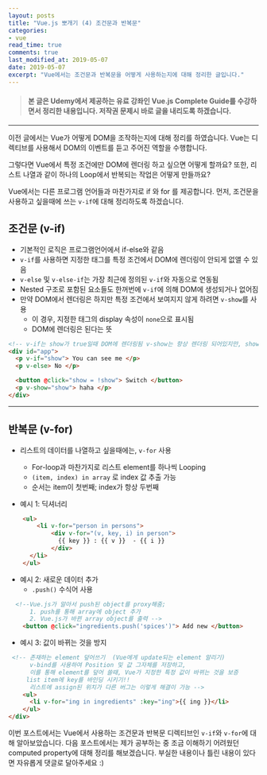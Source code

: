 ```yaml
---
layout: posts 
title: "Vue.js 뽀개기 (4) 조건문과 반복문"
categories:
- vue
read_time: true
comments: true
last_modified_at: 2019-05-07
date: 2019-05-07
excerpt: "Vue에서는 조건문과 반복문을 어떻게 사용하는지에 대해 정리한 글입니다."
---
```


> #### 본 글은 Udemy에서 제공하는 유료 강좌인 Vue.js Complete Guide를 수강하면서 정리한 내용입니다. 저작권 문제시 바로 글을 내리도록 하겠습니다.
---- 

이전 글에서는 Vue가 어떻게 DOM을 조작하는지에 대해 정리를 하였습니다. Vue는 디렉티브를 사용해서 DOM의 이벤트를 듣고 주어진 역할을 수행합니다.

그렇다면 Vue에서 특정 조건에만 DOM에 렌더링 하고 싶으면 어떻게 할까요? 
또한, 리스트 나열과 같이 하나의 Loop에서 반복되는 작업은 어떻게 만들까요?

Vue에서는 다른 프로그램 언어들과 마찬가지로 if 와 for 를 제공합니다. 
먼저, 조건문을 사용하고 싶을때에 쓰는 `v-if`에 대해 정리하도록 하겠습니다. 

## 조건문 (v-if)

* 기본적인 로직은 프로그램언어에서 if-else와 같음
* `v-if`를 사용하면 지정한 태그를 특정 조건에서 DOM에 렌더링이 안되게 없앨 수 있음 
* `v-else` 및 `v-else-if`는 가장 최근에 정의된 `v-if`와 자동으로 연동됨
* Nested 구조로 포함된 요소들도 한꺼번에 `v-if`에 의해 DOM에 생성되거나 없어짐
* 만약 DOM에서 렌더링은 하지만 특정 조건에서 보여지지 않게 하려면 `v-show`를 사용
	* 이 경우, 지정한 태그의 display 속성이 `none`으로 표시됨 
	* DOM에 렌더링은 된다는 뜻

```html
<!-- v-if는 show가 true일때 DOM에 렌더링됨 v-show는 항상 렌더링 되어있지만, show가 false면 display 속성이 none으로 변경됨 -->
<div id="app">
  <p v-if="show"> You can see me </p>
  <p v-else> No </p>

  <button @click="show = !show"> Switch </button>
  <p v-show="show"> haha </p> 
</div>
```


---- 
## 반복문 (v-for)

* 리스트의 데이터를 나열하고 싶을때에는, `v-for` 사용
  * For-loop과 마찬가지로 리스트 element를 하나씩 Looping
  * `(item, index) in array` 로 index 값 추출 가능
  * 순서는 item이 첫번째; index가 항상 두번째

* 예시 1: 딕셔너리 

```html
	<ul>      
		<li v-for="person in persons">
	        <div v-for="(v, key, i) in person">
	          {{ key }} : {{ v }}  - {{ i }}
	        </div>
      </li>
    </ul>
```

* 예시 2: 새로운 데이터 추가
	* `.push()` 수식어 사용

```html
  <!--Vue.js가 알아서 push된 object를 proxy해줌;
      1. push를 통해 array에 object 추가
      2. Vue.js가 바뀐 array object를 출력 -->
    <button @click="ingredients.push('spices')"> Add new </button>

```

* 예시 3: 값이 바뀌는 것을 방지 

```html
 <!-- 존재하는 element 덮어쓰기  (Vue에게 update되는 element 알리기)
      v-bind를 사용하여 Position 및 값 그자체를 저장하고,
      이를 통해 element를 덮어 쓸때, Vue가 지정한 특정 값이 바뀌는 것을 보증
     list item에 key를 바인딩 시키기!!
      리스트에 assign된 위치가 다른 버그는 이렇게 해결이 가능 -->
    <ul>
      <li v-for="ing in ingredients" :key="ing">{{ ing }}</li>
    </ul>
</div>
```

이번 포스트에서는 Vue에서 사용하는 조건문과 반복문 디렉티브인 `v-if`와 `v-for`에 대해 알아보았습니다. 
다음 포스트에서는 제가 공부하는 중 조금 이해하기 어려웠던 computed property에 대해 정리를 해보겠습니다. 
부실한 내용이나 틀린 내용이 있다면 자유롭게 댓글로 달아주세요 :)